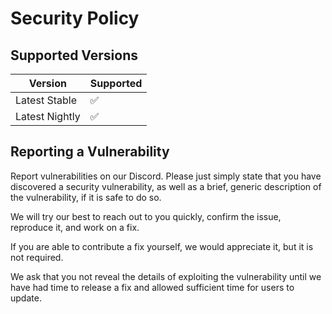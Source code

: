 # Security Policy

## Supported Versions

| Version | Supported          |
| ------- | ------------------ |
| Latest Stable   | :white_check_mark: |
| Latest Nightly   | :white_check_mark: |

## Reporting a Vulnerability

Report vulnerabilities on our Discord. Please just simply state that you have discovered a security vulnerability, as well as a brief, generic description of the vulnerability, if it is safe to do so.

We will try our best to reach out to you quickly, confirm the issue, reproduce it, and work on a fix.

If you are able to contribute a fix yourself, we would appreciate it, but it is not required.

We ask that you not reveal the details of exploiting the vulnerability until we have had time to release a fix and allowed sufficient time for users to update.